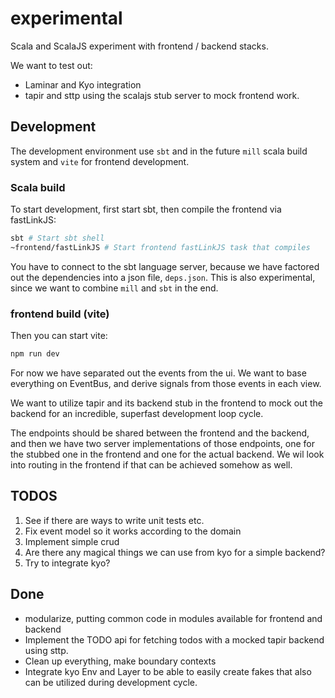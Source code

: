 # experimental

Scala and ScalaJS experiment with frontend / backend stacks.

We want to test out:

- Laminar and Kyo integration
- tapir and sttp using the scalajs stub server to mock frontend work.

## Development

The development environment use `sbt` and in the future `mill` scala build system and `vite` for frontend development.

### Scala build

To start development, first start sbt, then compile the frontend via fastLinkJS:

```bash
sbt # Start sbt shell
~frontend/fastLinkJS # Start frontend fastLinkJS task that compiles
```

You have to connect to the sbt language server, because we have factored out the dependencies into a json file, `deps.json`. This is also experimental, since we want to combine `mill` and `sbt` in the end.

### frontend build (vite)

Then you can start vite:

```bash
npm run dev
```

For now we have separated out the events from the ui. We want to base everything on EventBus, and derive signals from those events in each view.

We want to utilize tapir and its backend stub in the frontend to mock out the backend for an incredible, superfast development loop cycle.

The endpoints should be shared between the frontend and the backend, and then we have two server implementations of those endpoints, one for the stubbed one in the frontend and one for the actual backend. We wil look into routing in the frontend if that can be achieved somehow as well.

## TODOS

1. See if there are ways to write unit tests etc.
2. Fix event model so it works according to the domain
3. Implement simple crud
4. Are there any magical things we can use from kyo for a simple backend?
5. Try to integrate kyo?

## Done

- modularize, putting common code in modules available for frontend and backend
- Implement the TODO api for fetching todos with a mocked tapir backend using sttp.
- Clean up everything, make boundary contexts
- Integrate kyo Env and Layer to be able to easily create fakes that also can be utilized during development cycle.

